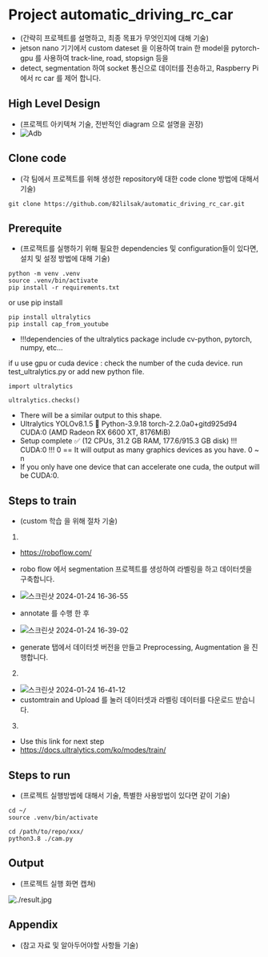 # Project automatic_driving_rc_car

* (간략히 프로젝트를 설명하고, 최종 목표가 무엇인지에 대해 기술)
* jetson nano 기기에서 custom dateset 을 이용하여 train 한 model을 pytorch-gpu 를 사용하여 track-line, road, stopsign 등을
* detect, segmentation 하여 socket 통신으로 데이터를 전송하고, Raspberry Pi 에서 rc car 를 제어 합니다.

## High Level Design

* (프로젝트 아키텍쳐 기술, 전반적인 diagram 으로 설명을 권장)
* ![Adb](https://github.com/82lilsak/automatic_driving_rc_car/assets/141192357/7fefb54c-8916-46ab-b41c-a052b7c7295b)

## Clone code

* (각 팀에서 프로젝트를 위해 생성한 repository에 대한 code clone 방법에 대해서 기술)

```shell
git clone https://github.com/82lilsak/automatic_driving_rc_car.git
```

## Prerequite

* (프로잭트를 실행하기 위해 필요한 dependencies 및 configuration들이 있다면, 설치 및 설정 방법에 대해 기술)

```shell
python -m venv .venv
source .venv/bin/activate
pip install -r requirements.txt
```

or use pip install
```terminal
pip install ultralytics
pip install cap_from_youtube
```
* !!!dependencies of the ultralytics package include cv-python, pytorch, numpy, etc...

if u use gpu or cuda device : check the number of the cuda device.
run test_ultralytics.py or add new python file.

```python3
import ultralytics

ultralytics.checks()
```

* There will be a similar output to this shape.
* Ultralytics YOLOv8.1.5 🚀 Python-3.9.18 torch-2.2.0a0+gitd925d94 CUDA:0 (AMD Radeon RX 6600 XT, 8176MiB)
* Setup complete ✅ (12 CPUs, 31.2 GB RAM, 177.6/915.3 GB disk)
!!! CUDA:0 !!! 0 == It will output as many graphics devices as you have. 0 ~ n
* If you only have one device that can accelerate one cuda, the output will be CUDA:0.

  

## Steps to train

* (custom 학습 을 위해 절차 기술)
1.
* https://roboflow.com/
* robo flow 에서 segmentation 프로젝트를 생성하여 라벨링을 하고 데이터셋을 구축합니다.
* ![스크린샷 2024-01-24 16-36-55](https://github.com/82lilsak/automatic_driving_rc_car/assets/141192357/5b316a6a-b6be-4c4e-80c1-76596255edd4)

* annotate 를 수행 한 후
* ![스크린샷 2024-01-24 16-39-02](https://github.com/82lilsak/automatic_driving_rc_car/assets/141192357/3147dbb1-405b-4b18-99c2-623e5a2dc371) 
* generate 탭에서 데이터셋 버전을 만들고 Preprocessing, Augmentation 을 진행합니다.

2.
* ![스크린샷 2024-01-24 16-41-12](https://github.com/82lilsak/automatic_driving_rc_car/assets/141192357/04565789-0889-4ed1-b8cc-cab3bbff7d83)
* customtrain and Upload 를 눌러 데이터셋과 라벨링 데이터를 다운로드 받습니다. 

3.
* Use this link for next step
* https://docs.ultralytics.com/ko/modes/train/

## Steps to run

* (프로젝트 실행방법에 대해서 기술, 특별한 사용방법이 있다면 같이 기술)

```shell
cd ~/
source .venv/bin/activate

cd /path/to/repo/xxx/
python3.8 ./cam.py
```

## Output

* (프로젝트 실행 화면 캡쳐)

![./result.jpg](./result.jpg)

## Appendix

* (참고 자료 및 알아두어야할 사항들 기술)
